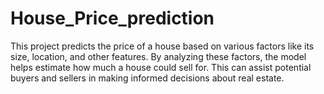 # House_Price_prediction
This project predicts the price of a house based on various factors like its size, location, and other features. By analyzing these factors, the model helps estimate how much a house could sell for. This can assist potential buyers and sellers in making informed decisions about real estate.
